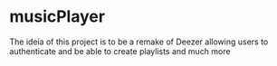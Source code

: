 # musicPlayer
The ideia of this project is to be a remake of Deezer allowing users to authenticate and be able to create playlists and much more
